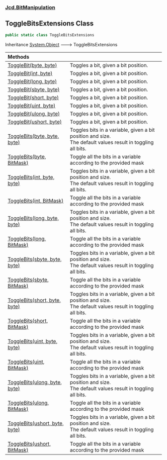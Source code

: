 ### [Jcd.BitManipulation](Jcd_BitManipulation.md 'Jcd.BitManipulation')
## ToggleBitsExtensions Class
```csharp
public static class ToggleBitsExtensions
```

Inheritance [System.Object](https://docs.microsoft.com/en-us/dotnet/api/System.Object 'System.Object') &#129106; ToggleBitsExtensions  

| Methods | |
| :--- | :--- |
| [ToggleBit(byte, byte)](Jcd_BitManipulation_ToggleBitsExtensions_ToggleBit(byte_byte).md 'Jcd.BitManipulation.ToggleBitsExtensions.ToggleBit(byte, byte)') | Toggles a bit, given a bit position.<br/> |
| [ToggleBit(int, byte)](Jcd_BitManipulation_ToggleBitsExtensions_ToggleBit(int_byte).md 'Jcd.BitManipulation.ToggleBitsExtensions.ToggleBit(int, byte)') | Toggles a bit, given a bit position.<br/> |
| [ToggleBit(long, byte)](Jcd_BitManipulation_ToggleBitsExtensions_ToggleBit(long_byte).md 'Jcd.BitManipulation.ToggleBitsExtensions.ToggleBit(long, byte)') | Toggles a bit, given a bit position.<br/> |
| [ToggleBit(sbyte, byte)](Jcd_BitManipulation_ToggleBitsExtensions_ToggleBit(sbyte_byte).md 'Jcd.BitManipulation.ToggleBitsExtensions.ToggleBit(sbyte, byte)') | Toggles a bit, given a bit position.<br/> |
| [ToggleBit(short, byte)](Jcd_BitManipulation_ToggleBitsExtensions_ToggleBit(short_byte).md 'Jcd.BitManipulation.ToggleBitsExtensions.ToggleBit(short, byte)') | Toggles a bit, given a bit position.<br/> |
| [ToggleBit(uint, byte)](Jcd_BitManipulation_ToggleBitsExtensions_ToggleBit(uint_byte).md 'Jcd.BitManipulation.ToggleBitsExtensions.ToggleBit(uint, byte)') | Toggles a bit, given a bit position.<br/> |
| [ToggleBit(ulong, byte)](Jcd_BitManipulation_ToggleBitsExtensions_ToggleBit(ulong_byte).md 'Jcd.BitManipulation.ToggleBitsExtensions.ToggleBit(ulong, byte)') | Toggles a bit, given a bit position.<br/> |
| [ToggleBit(ushort, byte)](Jcd_BitManipulation_ToggleBitsExtensions_ToggleBit(ushort_byte).md 'Jcd.BitManipulation.ToggleBitsExtensions.ToggleBit(ushort, byte)') | Toggles a bit, given a bit position.<br/> |
| [ToggleBits(byte, byte, byte)](Jcd_BitManipulation_ToggleBitsExtensions_ToggleBits(byte_byte_byte).md 'Jcd.BitManipulation.ToggleBitsExtensions.ToggleBits(byte, byte, byte)') | Toggles bits in a variable, given a bit position and size. <br/>The default values result in toggling all bits. <br/> |
| [ToggleBits(byte, BitMask)](Jcd_BitManipulation_ToggleBitsExtensions_ToggleBits(byte_Jcd_BitManipulation_BitMask).md 'Jcd.BitManipulation.ToggleBitsExtensions.ToggleBits(byte, Jcd.BitManipulation.BitMask)') | Toggle all the bits in a variable according to the provided mask <br/> |
| [ToggleBits(int, byte, byte)](Jcd_BitManipulation_ToggleBitsExtensions_ToggleBits(int_byte_byte).md 'Jcd.BitManipulation.ToggleBitsExtensions.ToggleBits(int, byte, byte)') | Toggles bits in a variable, given a bit position and size. <br/>The default values result in toggling all bits. <br/> |
| [ToggleBits(int, BitMask)](Jcd_BitManipulation_ToggleBitsExtensions_ToggleBits(int_Jcd_BitManipulation_BitMask).md 'Jcd.BitManipulation.ToggleBitsExtensions.ToggleBits(int, Jcd.BitManipulation.BitMask)') | Toggle all the bits in a variable according to the provided mask <br/> |
| [ToggleBits(long, byte, byte)](Jcd_BitManipulation_ToggleBitsExtensions_ToggleBits(long_byte_byte).md 'Jcd.BitManipulation.ToggleBitsExtensions.ToggleBits(long, byte, byte)') | Toggles bits in a variable, given a bit position and size. <br/>The default values result in toggling all bits. <br/> |
| [ToggleBits(long, BitMask)](Jcd_BitManipulation_ToggleBitsExtensions_ToggleBits(long_Jcd_BitManipulation_BitMask).md 'Jcd.BitManipulation.ToggleBitsExtensions.ToggleBits(long, Jcd.BitManipulation.BitMask)') | Toggle all the bits in a variable according to the provided mask <br/> |
| [ToggleBits(sbyte, byte, byte)](Jcd_BitManipulation_ToggleBitsExtensions_ToggleBits(sbyte_byte_byte).md 'Jcd.BitManipulation.ToggleBitsExtensions.ToggleBits(sbyte, byte, byte)') | Toggles bits in a variable, given a bit position and size.<br/>The default values result in toggling all bits. <br/> |
| [ToggleBits(sbyte, BitMask)](Jcd_BitManipulation_ToggleBitsExtensions_ToggleBits(sbyte_Jcd_BitManipulation_BitMask).md 'Jcd.BitManipulation.ToggleBitsExtensions.ToggleBits(sbyte, Jcd.BitManipulation.BitMask)') | Toggle all the bits in a variable according to the provided mask <br/> |
| [ToggleBits(short, byte, byte)](Jcd_BitManipulation_ToggleBitsExtensions_ToggleBits(short_byte_byte).md 'Jcd.BitManipulation.ToggleBitsExtensions.ToggleBits(short, byte, byte)') | Toggles bits in a variable, given a bit position and size. <br/>The default values result in toggling all bits. <br/> |
| [ToggleBits(short, BitMask)](Jcd_BitManipulation_ToggleBitsExtensions_ToggleBits(short_Jcd_BitManipulation_BitMask).md 'Jcd.BitManipulation.ToggleBitsExtensions.ToggleBits(short, Jcd.BitManipulation.BitMask)') | Toggle all the bits in a variable according to the provided mask <br/> |
| [ToggleBits(uint, byte, byte)](Jcd_BitManipulation_ToggleBitsExtensions_ToggleBits(uint_byte_byte).md 'Jcd.BitManipulation.ToggleBitsExtensions.ToggleBits(uint, byte, byte)') | Toggles bits in a variable, given a bit position and size. <br/>The default values result in toggling all bits. <br/> |
| [ToggleBits(uint, BitMask)](Jcd_BitManipulation_ToggleBitsExtensions_ToggleBits(uint_Jcd_BitManipulation_BitMask).md 'Jcd.BitManipulation.ToggleBitsExtensions.ToggleBits(uint, Jcd.BitManipulation.BitMask)') | Toggle all the bits in a variable according to the provided mask <br/> |
| [ToggleBits(ulong, byte, byte)](Jcd_BitManipulation_ToggleBitsExtensions_ToggleBits(ulong_byte_byte).md 'Jcd.BitManipulation.ToggleBitsExtensions.ToggleBits(ulong, byte, byte)') | Toggles bits in a variable, given a bit position and size. <br/>The default values result in toggling all bits. <br/> |
| [ToggleBits(ulong, BitMask)](Jcd_BitManipulation_ToggleBitsExtensions_ToggleBits(ulong_Jcd_BitManipulation_BitMask).md 'Jcd.BitManipulation.ToggleBitsExtensions.ToggleBits(ulong, Jcd.BitManipulation.BitMask)') | Toggle all the bits in a variable according to the provided mask <br/> |
| [ToggleBits(ushort, byte, byte)](Jcd_BitManipulation_ToggleBitsExtensions_ToggleBits(ushort_byte_byte).md 'Jcd.BitManipulation.ToggleBitsExtensions.ToggleBits(ushort, byte, byte)') | Toggles bits in a variable, given a bit position and size. <br/>The default values result in toggling all bits. <br/> |
| [ToggleBits(ushort, BitMask)](Jcd_BitManipulation_ToggleBitsExtensions_ToggleBits(ushort_Jcd_BitManipulation_BitMask).md 'Jcd.BitManipulation.ToggleBitsExtensions.ToggleBits(ushort, Jcd.BitManipulation.BitMask)') | Toggle all the bits in a variable according to the provided mask <br/> |
